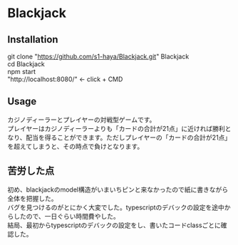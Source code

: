 # Blackjack

## Installation
git clone "https://github.com/s1-haya/Blackjack.git" Blackjack<br>
cd Blackjack<br>
npm start<br>
"http://localhost:8080/" <- click + CMD<br>

## Usage
カジノディーラーとプレイヤーの対戦型ゲームです。<br>
プレイヤーはカジノディーラーよりも「カードの合計が21点」に近ければ勝利となり、配当を得ることができます。ただしプレイヤーの「カードの合計が21点」を超えてしまうと、その時点で負けとなります。<br>

## 苦労した点
初め、blackjackのmodel構造がいまいちピンと来なかったので紙に書きながら全体を把握した。<br>
バグを見つけるのがとにかく大変でした。typescriptのデバックの設定を途中からしたので、一日ぐらい時間費やした。<br>
結局、最初からtypescriptのデバックの設定をし、書いたコードclassごとに確認した。<br>
